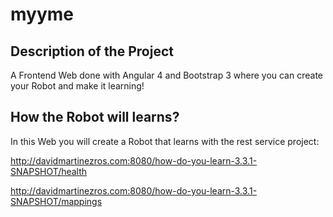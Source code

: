 # myyme

## Description of the Project

A Frontend Web done with Angular 4 and Bootstrap 3 where you can create your Robot and make it learning!

## How the Robot will learns?

In this Web you will create a Robot that learns with the rest service project: 

http://davidmartinezros.com:8080/how-do-you-learn-3.3.1-SNAPSHOT/health

http://davidmartinezros.com:8080/how-do-you-learn-3.3.1-SNAPSHOT/mappings